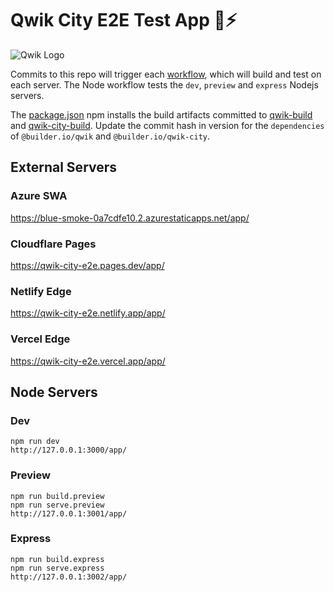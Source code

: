 # Qwik City E2E Test App 🌃⚡️

![Qwik Logo](https://user-images.githubusercontent.com/452425/215131129-0ae8d7d8-3612-4fca-bdba-42137d8da75c.png)

Commits to this repo will trigger each [workflow](https://github.com/BuilderIO/qwik-city-e2e/tree/main/.github/workflows), which will build and test on each server. The Node workflow tests the `dev`, `preview` and `express` Nodejs servers.

The [package.json](https://github.com/BuilderIO/qwik-city-e2e/blob/main/package.json) npm installs the build artifacts committed to [qwik-build](https://github.com/BuilderIO/qwik-build) and [qwik-city-build](https://github.com/BuilderIO/qwik-city-build). Update the commit hash in version for the `dependencies` of `@builder.io/qwik` and `@builder.io/qwik-city`.

## External Servers

### Azure SWA

https://blue-smoke-0a7cdfe10.2.azurestaticapps.net/app/

### Cloudflare Pages

https://qwik-city-e2e.pages.dev/app/

### Netlify Edge

https://qwik-city-e2e.netlify.app/app/

### Vercel Edge

https://qwik-city-e2e.vercel.app/app/

## Node Servers

### Dev

    npm run dev
    http://127.0.0.1:3000/app/

### Preview

    npm run build.preview
    npm run serve.preview
    http://127.0.0.1:3001/app/

### Express

    npm run build.express
    npm run serve.express
    http://127.0.0.1:3002/app/
